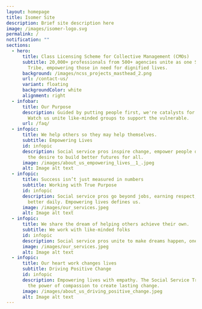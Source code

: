 ```yaml
---
layout: homepage
title: Isomer Site
description: Brief site description here
image: /images/isomer-logo.svg
permalink: /
notification: ""
sections:
  - hero:
      title: Class Licensing Scheme for Collective Management (CMOs)
      subtitle: 20,000+ professionals from 500+ agencies unite as one Social Service
        Tribe, empowering those in need for dignified lives.
      background: /images/ncss_projects_masthead_2.png
      url: /contact-us/
      variant: floating
      backgroundColor: white
      alignment: right
  - infobar:
      title: Our Purpose
      description: Guided by putting people first, we're catalysts for social change.
        Watch us unite like-minded groups to support the vulnerable.
      url: /faq/
  - infopic:
      title: We help others so they may help themselves.
      subtitle: Empowering Lives
      id: infopic
      description: Social service pros inspire change, empower people daily, driven by
        the desire to build better futures for all.
      image: /images/about_us_empowering_lives__1_.jpeg
      alt: Image alt text
  - infopic:
      title: Success isn’t just measured in numbers
      subtitle: Working with True Purpose
      id: infopic
      description: Social service pros go beyond jobs, earning respect, making lives
        better daily. Empowering lives defines us.
      image: /images/our_services.jpeg
      alt: Image alt text
  - infopic:
      title: We share the dream of helping others achieve their own.
      subtitle: We work with like-minded folks
      id: infopic
      description: Social service pros unite to make dreams happen, one challenge at a time.
      image: /images/our_services.jpeg
      alt: Image alt text
  - infopic:
      title: Our heart work changes lives
      subtitle: Driving Positive Change
      id: infopic
      description: Empowering lives with empathy. The Social Service Tribe believes in
        the power of compassion to create lasting change.
      image: /images/about_us_driving_positive_change.jpeg
      alt: Image alt text
---
```

